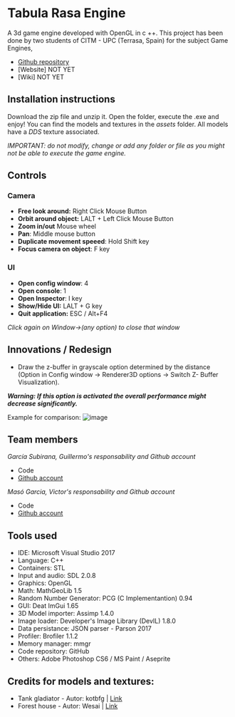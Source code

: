 ﻿# Tabula Rasa Engine
A 3d game engine developed with OpenGL in c ++. This project has been done by two students of CITM - UPC (Terrasa, Spain) for the subject Game Engines, 

* [Github repository](https://github.com/Wilhelman/Tabula-Rasa-Engine)
* [Website] NOT YET
* [Wiki] NOT YET

## Installation instructions

Download the zip file and unzip it. Open the folder, execute the .exe and enjoy!
You can find the models and textures in the _assets_ folder. All models have a _DDS_ texture associated.

_IMPORTANT: do not modify, change or add any folder or file as you might not be able to execute the game engine._

## Controls

### Camera

* **Free look around:** Right Click Mouse Button
* **Orbit around object:** LALT + Left Click Mouse Button
* **Zoom in/out** Mouse wheel
* **Pan**: Middle mouse button
* **Duplicate movement speeed**: Hold Shift key
* **Focus camera on object**: F key

### UI 
* **Open config window**: 4
* **Open console**: 1 
* **Open Inspector**: I key
* **Show/Hide UI:** LALT + G key
* **Quit application:** ESC / Alt+F4

_Click again on Window->(any option) to close that window_

## Innovations / Redesign

* Draw the z-buffer in grayscale option determined by the distance (Option in Config window -> Renderer3D options -> Switch Z- Buffer Visualization).

**_Warning: If this option is activated the overall performance might decrease significantly._**

Example for comparison:
![image](https://user-images.githubusercontent.com/25589509/46920311-ccccb780-cfec-11e8-9afa-fcbf64616042.png)


## Team members

_García Subirana, Guillermo's responsability and Github account_
* Code
* [Github account](https://github.com/Wilhelman)

_Masó Garcia, Victor's responsability and Github account_
* Code
* [Github account](https://github.com/nintervik)

## Tools used
* IDE: Microsoft Visual Studio 2017
* Language: C++
* Containers: STL
* Input and audio: SDL 2.0.8
* Graphics: OpenGL
* Math: MathGeoLib 1.5
* Random Number Generator: PCG (C Implementantion) 0.94
* GUI: Deat ImGui 1.65
* 3D Model importer: Assimp 1.4.0
* Image loader: Developer's Image Library (DevIL) 1.8.0
* Data persistance: JSON parser - Parson 2017
* Profiler: Brofiler 1.1.2
* Memory manager: mmgr
* Code repository: GitHub
* Others: Adobe Photoshop CS6 / MS Paint / Aseprite

## Credits for models and textures:
* Tank gladiator - Autor: kotbfg | [Link](https://sketchfab.com/models/bc67044a11a64a8c8814014c4b87cc48)
* Forest house - Autor: Wesai | [Link](https://sketchfab.com/models/5646e6a3c8834022a0e289465f0bbc5d)
